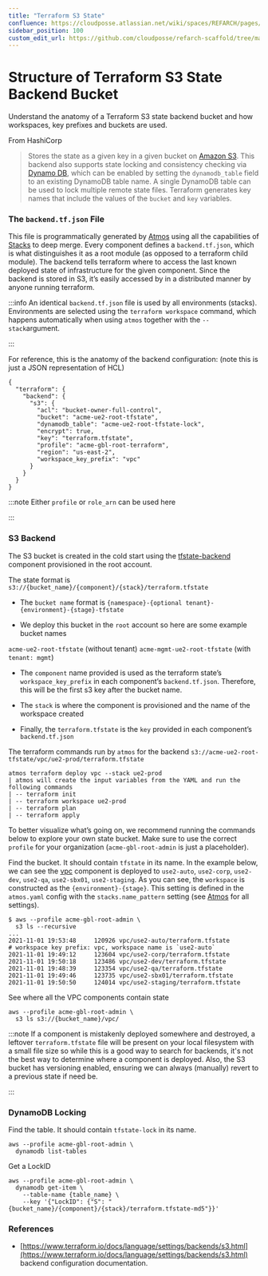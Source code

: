 ```yaml
---
title: "Terraform S3 State"
confluence: https://cloudposse.atlassian.net/wiki/spaces/REFARCH/pages/1191641221/Structure+of+Terraform+S3+State+Backend+Bucket
sidebar_position: 100
custom_edit_url: https://github.com/cloudposse/refarch-scaffold/tree/main/docs/docs/reference/structure-of-terraform-s3-state-backend-bucket.md
---
```


# Structure of Terraform S3 State Backend Bucket

Understand the anatomy of a Terraform S3 state backend bucket and how workspaces, key prefixes and buckets are used.

From HashiCorp

> Stores the state as a given key in a given bucket on [Amazon S3](https://aws.amazon.com/s3/). This backend also supports state locking and consistency checking via [Dynamo DB](https://aws.amazon.com/dynamodb/), which can be enabled by setting the `dynamodb_table` field to an existing DynamoDB table name. A single DynamoDB table can be used to lock multiple remote state files. Terraform generates key names that include the values of the `bucket` and `key` variables.

### The `backend.tf.json` File

This file is programmatically generated by [Atmos](/fundamentals/atmos) using all the capabilities of [Stacks](/fundamentals/stacks) to deep merge. Every component defines a `backend.tf.json`, which is what distinguishes it as a root module (as opposed to a terraform child module). The backend tells terraform where to access the last known deployed state of infrastructure for the given component. Since the backend is stored in S3, it’s easily accessed by in a distributed manner by anyone running terraform.

:::info
An identical `backend.tf.json` file is used by all environments (stacks). Environments are selected using the `terraform workspace` command, which happens automatically when using `atmos` together with the `--stack`argument.

:::

For reference, this is the anatomy of the backend configuration: (note this is just a JSON representation of HCL)

```
{
  "terraform": {
    "backend": {
      "s3": {
        "acl": "bucket-owner-full-control",
        "bucket": "acme-ue2-root-tfstate",
        "dynamodb_table": "acme-ue2-root-tfstate-lock",
        "encrypt": true,
        "key": "terraform.tfstate",
        "profile": "acme-gbl-root-terraform",
        "region": "us-east-2",
        "workspace_key_prefix": "vpc"
      }
    }
  }
}
```

:::note
Either `profile` or `role_arn` can be used here

:::

### S3 Backend

The S3 bucket is created in the cold start using the [tfstate-backend](/components/library/aws/tfstate-backend/) component provisioned in the root account.

The state format is `s3://{bucket_name}/{component}/{stack}/terraform.tfstate`

- The `bucket name` format is `{namespace}-{optional tenant}-{environment}-{stage}-tfstate`

- We deploy this bucket in the `root` account so here are some example bucket names

`acme-ue2-root-tfstate` (without tenant)
`acme-mgmt-ue2-root-tfstate` (with `tenant: mgmt`)

- The `component` name provided is used as the terraform state’s `workspace_key_prefix` in each component’s `backend.tf.json`. Therefore, this will be the first s3 key after the bucket name.

- The `stack` is where the component is provisioned and the name of the workspace created

- Finally, the `terraform.tfstate` is the `key` provided in each component’s `backend.tf.json`

The terraform commands run by `atmos` for the backend `s3://acme-ue2-root-tfstate/vpc/ue2-prod/terraform.tfstate`

```
atmos terraform deploy vpc --stack ue2-prod
| atmos will create the input variables from the YAML and run the following commands
| -- terraform init
| -- terraform workspace ue2-prod
| -- terraform plan
| -- terraform apply
```

To better visualize what’s going on, we recommend running the commands below to explore your own state bucket. Make sure to use the correct `profile` for your organization (`acme-gbl-root-admin` is just a placeholder).

Find the bucket. It should contain `tfstate` in its name. In the example below, we can see the [vpc](/components/library/aws/vpc/) component is deployed to `use2-auto`, `use2-corp`, `use2-dev`, `use2-qa`, `use2-sbx01`, `use2-staging`. As you can see, the `workspace` is constructed as the `{environment}-{stage}`. This setting is defined in the `atmos.yaml` config with the `stacks.name_pattern` setting (see [Atmos](/fundamentals/atmos) for all settings).

```
$ aws --profile acme-gbl-root-admin \
  s3 ls --recursive
...
2021-11-01 19:53:48     120926 vpc/use2-auto/terraform.tfstate        # workspace key prefix: vpc, workspace name is `use2-auto`
2021-11-01 19:49:12     123604 vpc/use2-corp/terraform.tfstate
2021-11-01 19:50:18     123486 vpc/use2-dev/terraform.tfstate
2021-11-01 19:48:39     123354 vpc/use2-qa/terraform.tfstate
2021-11-01 19:49:46     123735 vpc/use2-sbx01/terraform.tfstate
2021-11-01 19:50:50     124014 vpc/use2-staging/terraform.tfstate
```

See where all the VPC components contain state

```
aws --profile acme-gbl-root-admin \
  s3 ls s3://{bucket_name}/vpc/
```

:::note
If a component is mistakenly deployed somewhere and destroyed, a leftover `terraform.tfstate` file will be present on your local filesystem with a small file size so while this is a good way to search for backends, it's not the best way to determine where a component is deployed. Also, the S3 bucket has versioning enabled, ensuring we can always (manually) revert to a previous state if need be.

:::

### DynamoDB Locking

Find the table. It should contain `tfstate-lock` in its name.

```
aws --profile acme-gbl-root-admin \
  dynamodb list-tables
```

Get a LockID

```
aws --profile acme-gbl-root-admin \
  dynamodb get-item \
    --table-name {table_name} \
    --key '{"LockID": {"S": "{bucket_name}/{component}/{stack}/terraform.tfstate-md5"}}'
```

### References

- [https://www.terraform.io/docs/language/settings/backends/s3.html](https://www.terraform.io/docs/language/settings/backends/s3.html) backend configuration documentation.



